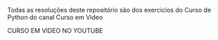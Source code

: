 Todas as resoluções deste repositório são dos exercicios do Curso de Python do canal Curso em Video

CURSO EM VIDEO NO YOUTUBE
